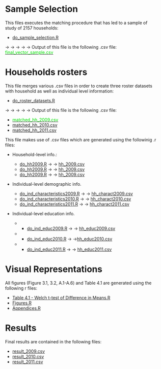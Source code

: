
# Sample Selection
This files executes the matching procedure that has led to a sample of study of 2157 households: 

* <a href="do_sample_selection.R">do_sample_selection.R</a>


&#8594; &#8594; &#8594; &#8594; &#8594; Output of this file is the following .csv file: <a href="https://github.com/andreasalem/LSMS-ISA-Uganda-Study/blob/main/data_clean/final_vector_sample.csv"><font color="01DF01">final_vector_sample.csv</font></a>



# Households rosters
This file merges various .csv files in order to create three roster datasets with household as well as individual level information:

* <a href="do_roster_datasets.R">do_roster_datasets.R</a>


&#8594; &#8594; &#8594; &#8594; &#8594; Output of this file is the following .csv file: 

* <a href="https://github.com/andreasalem/LSMS-ISA-Uganda-Study/blob/main/data_clean/matched_hh_2009.csv"><font color="01DF01">matched_hh_2009.csv</font></a>
* <a href="https://github.com/andreasalem/LSMS-ISA-Uganda-Study/blob/main/data_clean/matched_hh_2010.csv">matched_hh_2010.csv</a>
* <a href="https://github.com/andreasalem/LSMS-ISA-Uganda-Study/blob/main/data_clean/matched_hh_2011.csv">matched_hh_2011.csv</a>


This file makes use of .csv files which are generated using the followinig .r files: 


* Household-level info.:
  * <a href="do_hh2009.R">do_hh2009.R</a> &#8594; &#8594; <a href="hh_2009.csv">hh_2009.csv</a>
  * <a href="do_hh2010.R">do_hh2009.R</a> &#8594; &#8594; <a href="hh_2010.csv">hh_2009.csv</a>
  * <a href="do_hh2011.R">do_hh2009.R</a> &#8594; &#8594; <a href="hh_2011.csv">hh_2009.csv</a>

* Individual-level demographic info. 
  * <a href="do_ind_characteristics2009.R">do_ind_characteristics2009.R</a> &#8594; &#8594; <a href="hh_charact2009.csv">hh_charact2009.csv</a>
  * <a href="do_ind_characteristics2010.R">do_ind_characteristics2010.R</a> &#8594; &#8594; <a href="hh_charact2010.csv">hh_charact2010.csv</a>
  * <a href="do_ind_characteristics2011.R">do_ind_characteristics2011.R</a> &#8594; &#8594; <a href="hh_charact2011.csv">hh_charact2011.csv</a>
 
* Individual-level education info. 
  * * <a href="do_ind_educ2009.R">do_ind_educ2009.R</a> &#8594; &#8594; <a href="hh_educ2009.csv">hh_educ2009.csv</a>
  * * <a href="do_ind_educ2010.R">do_ind_educ2010.R</a> &#8594; &#8594;<a href="hh_educ2010.csv">hh_educ2010.csv</a>
  * * <a href="do_ind_educ2011.R">do_ind_educ2011.R</a> &#8594; &#8594; <a href="hh_educ2011.csv">hh_educ2011.csv</a>





# Visual Representations
All figures (Figure 3.1, 3.2, A.1-A.6) and Table 4.1 are generated using the following r files:

* <a href="Table 4.1 - Welch t-test of Difference in Means.R">Table 4.1 - Welch t-test of Difference in Means.R</a>
* <a href="Figures.R">Figures.R</a>
* <a href="Appendices.R">Appendices.R</a>


# Results

Final results are contained in the following files:

* <a href="result_2009.csv">result_2009.csv</a>
* <a href="result_2010.csv">result_2010.csv</a>
* <a href="result_2011.csv">result_2011.csv</a>
